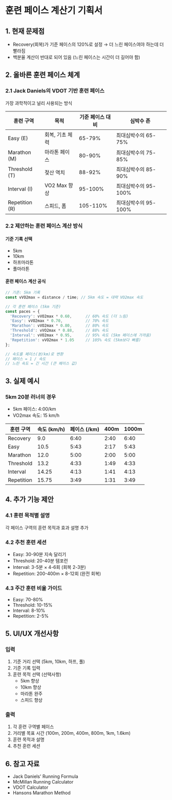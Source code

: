 # 훈련 페이스 계산기 기획서

## 1. 현재 문제점
- Recovery(회복)가 기준 페이스의 120%로 설정 → 더 느린 페이스여야 하는데 더 빨라짐
- 백분율 계산이 반대로 되어 있음 (느린 페이스는 시간이 더 길어야 함)

## 2. 올바른 훈련 페이스 체계

### 2.1 Jack Daniels의 VDOT 기반 훈련 페이스
가장 과학적이고 널리 사용되는 방식

| 훈련 구역 | 목적 | 기준 페이스 대비 | 심박수 존 |
|---------|------|----------------|----------|
| Easy (E) | 회복, 기초 체력 | 65-79% | 최대심박수의 65-75% |
| Marathon (M) | 마라톤 페이스 | 80-90% | 최대심박수의 75-85% |
| Threshold (T) | 젖산 역치 | 88-92% | 최대심박수의 85-90% |
| Interval (I) | VO2 Max 향상 | 95-100% | 최대심박수의 95-100% |
| Repetition (R) | 스피드, 폼 | 105-110% | 최대심박수의 95-100% |

### 2.2 제안하는 훈련 페이스 계산 방식

#### 기준 기록 선택
- 5km
- 10km  
- 하프마라톤
- 풀마라톤

#### 훈련 페이스 계산 공식

```javascript
// 기준: 5km 기록
const vVO2max = distance / time; // 5km 속도 = 대략 VO2max 속도

// 각 훈련 페이스 (5km 기준)
const paces = {
  'Recovery': vVO2max * 0.60,      // 60% 속도 (더 느림)
  'Easy': vVO2max * 0.70,          // 70% 속도
  'Marathon': vVO2max * 0.80,      // 80% 속도
  'Threshold': vVO2max * 0.88,     // 88% 속도
  'Interval': vVO2max * 0.95,      // 95% 속도 (5km 페이스에 가까움)
  'Repetition': vVO2max * 1.05     // 105% 속도 (5km보다 빠름)
};

// 속도를 페이스(분/km)로 변환
// 페이스 = 1 / 속도
// 느린 속도 = 긴 시간 (큰 페이스 값)
```

## 3. 실제 예시

### 5km 20분 러너의 경우
- 5km 페이스: 4:00/km
- VO2max 속도: 15 km/h

| 훈련 구역 | 속도 (km/h) | 페이스 (/km) | 400m | 1000m |
|----------|------------|-------------|-------|--------|
| Recovery | 9.0 | 6:40 | 2:40 | 6:40 |
| Easy | 10.5 | 5:43 | 2:17 | 5:43 |
| Marathon | 12.0 | 5:00 | 2:00 | 5:00 |
| Threshold | 13.2 | 4:33 | 1:49 | 4:33 |
| Interval | 14.25 | 4:13 | 1:41 | 4:13 |
| Repetition | 15.75 | 3:49 | 1:31 | 3:49 |

## 4. 추가 기능 제안

### 4.1 훈련 목적별 설명
각 페이스 구역의 훈련 목적과 효과 설명 추가

### 4.2 추천 훈련 세션
- Easy: 30-90분 지속 달리기
- Threshold: 20-40분 템포런
- Interval: 3-5분 × 4-6회 (회복 2-3분)
- Repetition: 200-400m × 8-12회 (완전 회복)

### 4.3 주간 훈련 비율 가이드
- Easy: 70-80%
- Threshold: 10-15%
- Interval: 8-10%
- Repetition: 2-5%

## 5. UI/UX 개선사항

### 입력
1. 기준 거리 선택 (5km, 10km, 하프, 풀)
2. 기준 기록 입력
3. 훈련 목적 선택 (선택사항)
   - 5km 향상
   - 10km 향상
   - 마라톤 완주
   - 스피드 향상

### 출력
1. 각 훈련 구역별 페이스
2. 거리별 목표 시간 (100m, 200m, 400m, 800m, 1km, 1.6km)
3. 훈련 목적과 설명
4. 추천 훈련 세션

## 6. 참고 자료
- Jack Daniels' Running Formula
- McMillan Running Calculator
- VDOT Calculator
- Hansons Marathon Method